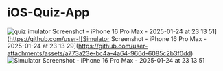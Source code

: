 # iOS-Quiz-App
![quiz](https://github.com/user-attachments/assets/1d16f12c-4fdd-4b30-911e-17fd1f8f1506)
imulator Screenshot - iPhone 16 Pro Max - 2025-01-24 at 23 13 51](https://github.com/user-![Simulator Screenshot - iPhone 16 Pro Max - 2025-01-24 at 23 13 29](https://github.com/user-attachments/assets/a773a23e-bc4a-4a64-966d-6085c2b3f0dd)
![Simulator Screenshot - iPhone 16 Pro Max - 2025-01-24 at 23 13 51](https://github.com/user-attachments/assets/8dba87c1-5d42-4235-919e-8b2db97a4bc0)
